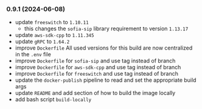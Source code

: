 ### 0.9.1 (2024-06-08)
- update `freeswitch` to `1.10.11`
  - this changes the `sofia-sip` library requirement to version `1.13.17`
- update `aws-sdk-cpp` to `1.11.345`
- update `gRPC` to `1.64.2`
- improve `Dockerfile`
  All used versions for this build are now centralized in the `.env` file
- improve `Dockerfile` for `sofia-sip` and use tag instead of branch
- improve `Dockerfile` for `aws-sdk-cpp` and use tag instead of branch
- improve `Dockerfile` for `freeswitch` and use tag instead of branch
- update the `docker-publish` pipeline to read and set the appropriate build args
- update `README` and add section of how to build the image locally
- add bash script `build-locally`